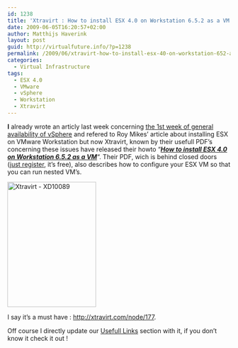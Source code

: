 ```yaml
---
id: 1238
title: 'Xtravirt : How to install ESX 4.0 on Workstation 6.5.2 as a VM'
date: 2009-06-05T16:20:57+02:00
author: Matthijs Haverink
layout: post
guid: http://virtualfuture.info/?p=1238
permalink: /2009/06/xtravirt-how-to-install-esx-40-on-workstation-652-as-a-vm/
categories:
  - Virtual Infrastructure
tags:
  - ESX 4.0
  - VMware
  - vSphere
  - Workstation
  - Xtravirt
---
```

**I** already wrote an articly last week concerning <a href="https://svenhuisman.com/2009/05/1-week-of-ga-of-vsphere-40-getting-started/" target="_blank">the 1st week of general availability of vSphere</a> and refered to Roy Mikes&#8217; article about installing ESX on VMware Workstation but now Xtravirt, known by their usefull PDF&#8217;s concerning these issues have released their howto &#8220;**_<a href="http://xtravirt.com/node/177" target="_blank">How to install ESX 4.0 on Workstation 6.5.2 as a VM</a>_**&#8220;. Their PDF, wich is behind closed doors (<a href="http://xtravirt.com/user/register" target="_blank">just register</a>, it&#8217;s free), also describes how to configure your ESX VM so that you can run nested VM&#8217;s.

<a href="http://xtravirt.com/node/177" target="_blank"><img class="size-full wp-image-1239 alignnone" title="Xtravirt - XD10089" src="https://svenhuisman.com/wp-content/uploads/2009/06/xtravirt-esx4onws.png" alt="Xtravirt - XD10089" width="200" height="282" /></a>

I say it&#8217;s a must have : <a href="http://xtravirt.com/node/177" target="_blank">http://xtravirt.com/node/177</a>.

Off course I directly update our <a href="https://svenhuisman.com/link/" target="_self">Usefull Links</a> section with it, if you don&#8217;t know it check it out !